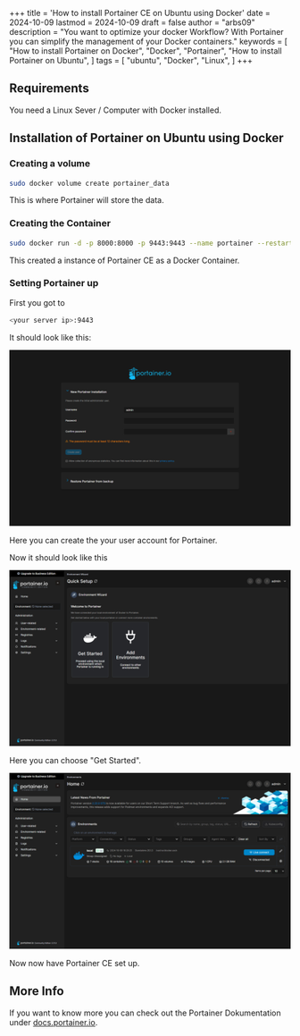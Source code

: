 +++
title = 'How to install Portainer CE on Ubuntu using Docker'
date = 2024-10-09
lastmod = 2024-10-09
draft = false
author = "arbs09"
description = "You want to optimize your docker Workflow? With Portainer you can simplify the management of your Docker containers."
keywords = [
    "How to install Portainer on Docker",
    "Docker",
    "Portainer",
    "How to install Portainer on Ubuntu",
]
tags = [
    "ubuntu",
    "Docker",
    "Linux",
]
+++

## Requirements

You need a Linux Sever / Computer with Docker installed.

## Installation of Portainer on Ubuntu using Docker

### Creating a volume

```bash
sudo docker volume create portainer_data
```

This is where Portainer will store the data.

### Creating the Container

```bash
sudo docker run -d -p 8000:8000 -p 9443:9443 --name portainer --restart=always -v /var/run/docker.sock:/var/run/docker.sock -v portainer_data:/data portainer/portainer-ce:latest
```

This created a instance of Portainer CE as a Docker Container.

### Setting Portainer up

First you got to

```bash
<your server ip>:9443
```

It should look like this:

![setup screen of Portainer](setup.png)

Here you can create the your user account for Portainer.

Now it should look like this

![connect screen in Portainer](connect.png)

Here you can choose "Get Started".

![final](final.png)

Now now have Portainer CE set up.

## More Info

If you want to know more you can check out the Portainer Dokumentation under [docs.portainer.io](https://docs.portainer.io/).
